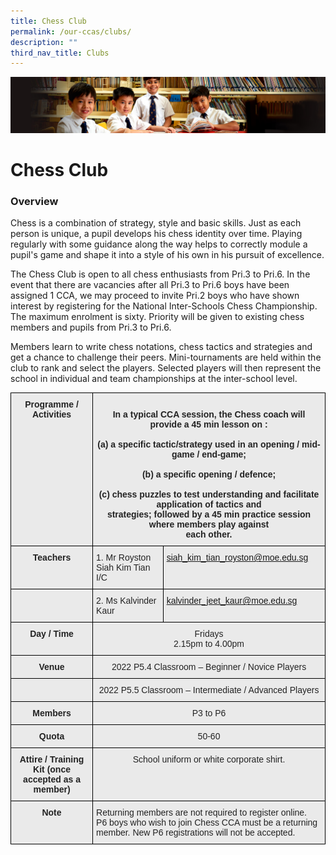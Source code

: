 ```yaml
---
title: Chess Club
permalink: /our-ccas/clubs/
description: ""
third_nav_title: Clubs
---
```

![](/images/Sub-banner1.jpg)

Chess Club
==========

### Overview

Chess is a combination of strategy, style and basic skills. Just as each person is unique, a pupil develops his chess identity over time. Playing regularly with some guidance along the way helps to correctly module a pupil's game and shape it into a style of his own in his pursuit of excellence.

  

The Chess Club is open to all chess enthusiasts from Pri.3 to Pri.6. In the event that there are vacancies after all Pri.3 to Pri.6 boys have been assigned 1 CCA, we may proceed to invite Pri.2 boys who have shown interest by registering for the National Inter-Schools Chess Championship.&nbsp; The maximum enrolment is sixty. Priority will be given to existing chess members and pupils from Pri.3 to Pri.6.

  

Members learn to write chess notations, chess tactics and strategies and get a chance to challenge their peers. Mini-tournaments are held within the club to rank and select the players. Selected players will then represent the school in individual and team championships at the inter-school level.

<style type="text/css">
.tg  {border-collapse:collapse;border-spacing:0;}
.tg td{border-color:black;border-style:solid;border-width:1px;font-family:Arial, sans-serif;font-size:14px;
  overflow:hidden;padding:10px 5px;word-break:normal;}
.tg th{border-color:black;border-style:solid;border-width:1px;font-family:Arial, sans-serif;font-size:14px;
  font-weight:normal;overflow:hidden;padding:10px 5px;word-break:normal;}
.tg .tg-8l4p{background-color:#EAEAEA;color:#232323;text-align:left;vertical-align:top}
.tg .tg-exxo{background-color:#EAEAEA;color:#21088A;text-align:left;vertical-align:top}
.tg .tg-rsx2{background-color:#EAEAEA;color:#232323;font-weight:bold;text-align:center;vertical-align:top}
.tg .tg-bvia{background-color:#EAEAEA;color:#222;text-align:left;vertical-align:middle}
.tg .tg-rlhx{background-color:#EAEAEA;color:#232323;text-align:center;vertical-align:top}
.tg .tg-ku5w{background-color:#EAEAEA;color:#222;text-align:center;vertical-align:middle}
</style>
<table class="tg">
<thead>
  <tr>
    <th class="tg-rsx2">Programme / <br>Activities<br><br><br></th>
    <th class="tg-rsx2" colspan="2"><br>In a typical CCA session, the Chess coach will provide a 45 min lesson on :<br><br>(a) a specific tactic/strategy used in an opening / mid-game / end-game;<br><br><span style="color:#232323">(b) a specific opening / defence;</span><br><br>(c) chess puzzles to test understanding and facilitate application of tactics and <br>     strategies; followed by a 45 min practice session where members play against <br>     each other.<br></th>
  </tr>
</thead>
<tbody>
  <tr>
    <td class="tg-rsx2">Teachers</td>
    <td class="tg-8l4p"><span style="color:#232323">1. Mr Royston Siah Kim Tian I/C</span></td>
    <td class="tg-exxo"><a href="mailto:siah_kim_tian_royston@moe.edu.sg">siah_kim_tian_royston@moe.edu.sg</a></td>
  </tr>
  <tr>
    <td class="tg-bvia"></td>
    <td class="tg-8l4p"><span style="color:#232323">2. Ms Kalvinder Kaur</span></td>
    <td class="tg-exxo"><a href="mailto:kalvinder_jeet_kaur@moe.edu.sg">kalvinder_jeet_kaur@moe.edu.sg</a></td>
  </tr>
  <tr>
    <td class="tg-rsx2">Day / Time<br></td>
    <td class="tg-rlhx" colspan="2"><span style="color:#232323">Fridays</span><br><span style="color:#232323">2.15pm to 4.00pm</span></td>
  </tr>
  <tr>
    <td class="tg-rsx2">Venue</td>
    <td class="tg-rlhx" colspan="2">2022 P5.4 Classroom – Beginner / Novice Players</td>
  </tr>
  <tr>
    <td class="tg-ku5w"></td>
    <td class="tg-rlhx" colspan="2">2022 P5.5 Classroom – Intermediate / Advanced Players</td>
  </tr>
  <tr>
    <td class="tg-rsx2">Members</td>
    <td class="tg-rlhx" colspan="2"><span style="color:#232323">P3 to P6</span></td>
  </tr>
  <tr>
    <td class="tg-rsx2">Quota</td>
    <td class="tg-rlhx" colspan="2"><span style="color:#232323">50-60</span></td>
  </tr>
  <tr>
    <td class="tg-rsx2">Attire / Training Kit (once accepted as a member)</td>
    <td class="tg-rlhx" colspan="2"><span style="color:#232323">School uniform or white corporate shirt.</span></td>
  </tr>
  <tr>
    <td class="tg-rsx2">Note<br></td>
    <td class="tg-8l4p" colspan="2">Returning members are not required to register online.<br>P6 boys who wish to join Chess CCA must be a returning member. New P6 registrations will not be accepted.</td>
  </tr>
</tbody>
</table>
